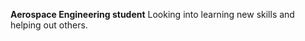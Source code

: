 **Aerospace Engineering student**
Looking into learning new skills and helping out others.
<!---
bernabepomar/bernabepomar is a ✨ special ✨ repository because its `README.md` (this file) appears on your GitHub profile.
You can click the Preview link to take a look at your changes.
--->
